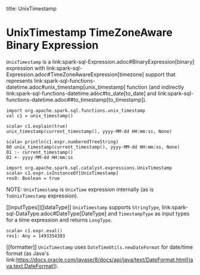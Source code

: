 title: UnixTimestamp

# UnixTimestamp TimeZoneAware Binary Expression

`UnixTimestamp` is a link:spark-sql-Expression.adoc#BinaryExpression[binary] expression with link:spark-sql-Expression.adoc#TimeZoneAwareExpression[timezone] support that represents link:spark-sql-functions-datetime.adoc#unix_timestamp[unix_timestamp] function (and indirectly link:spark-sql-functions-datetime.adoc#to_date[to_date] and link:spark-sql-functions-datetime.adoc##to_timestamp[to_timestamp]).

```
import org.apache.spark.sql.functions.unix_timestamp
val c1 = unix_timestamp()

scala> c1.explain(true)
unix_timestamp(current_timestamp(), yyyy-MM-dd HH:mm:ss, None)

scala> println(c1.expr.numberedTreeString)
00 unix_timestamp(current_timestamp(), yyyy-MM-dd HH:mm:ss, None)
01 :- current_timestamp()
02 +- yyyy-MM-dd HH:mm:ss

import org.apache.spark.sql.catalyst.expressions.UnixTimestamp
scala> c1.expr.isInstanceOf[UnixTimestamp]
res0: Boolean = true
```

NOTE: `UnixTimestamp` is `UnixTime` expression internally (as is `ToUnixTimestamp` expression).

[[inputTypes]][[dataType]]
`UnixTimestamp` supports `StringType`, link:spark-sql-DataType.adoc#DateType[DateType] and `TimestampType` as input types for a time expression and returns `LongType`.

```
scala> c1.expr.eval()
res1: Any = 1493354303
```

[[formatter]]
`UnixTimestamp` uses `DateTimeUtils.newDateFormat` for date/time format (as Java's link:https://docs.oracle.com/javase/8/docs/api/java/text/DateFormat.html[java.text.DateFormat]).
